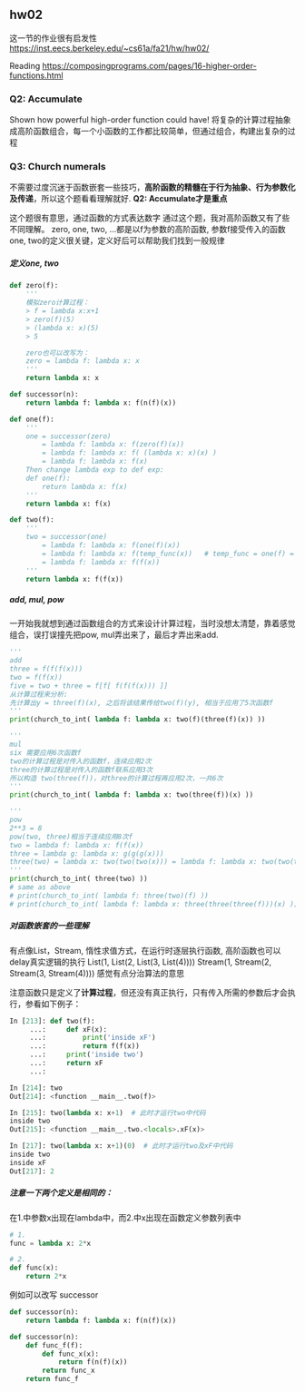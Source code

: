 ## hw02
这一节的作业很有启发性
https://inst.eecs.berkeley.edu/~cs61a/fa21/hw/hw02/

Reading https://composingprograms.com/pages/16-higher-order-functions.html

### Q2: Accumulate
Shown how powerful high-order function could have!
将复杂的计算过程抽象成高阶函数组合，每一个小函数的工作都比较简单，但通过组合，构建出复杂的过程

### Q3: Church numerals
不需要过度沉迷于函数嵌套一些技巧，**高阶函数的精髓在于行为抽象、行为参数化及传递**，所以这个题看看理解就好. **Q2: Accumulate才是重点**

这个题很有意思，通过函数的方式表达数字
通过这个题，我对高阶函数又有了些不同理解。
zero, one, two, ...都是以f为参数的高阶函数, 参数f接受传入的函数
one, two的定义很关键，定义好后可以帮助我们找到一般规律

##### 定义one, two
```python
def zero(f):
    '''
    模拟zero计算过程：
    > f = lambda x:x+1
    > zero(f)(5）
    > (lambda x: x)(5)
    > 5

    zero也可以改写为：
    zero = lambda f: lambda x: x
    '''
    return lambda x: x

def successor(n):
    return lambda f: lambda x: f(n(f)(x))

def one(f):
    '''
    one = successor(zero)
        = lambda f: lambda x: f(zero(f)(x))
        = lambda f: lambda x: f( (lambda x: x)(x) )
        = lambda f: lambda x: f(x)
    Then change lambda exp to def exp:
    def one(f):
        return lambda x: f(x)
    '''
    return lambda x: f(x)

def two(f):
    '''
    two = successor(one)
        = lambda f: lambda x: f(one(f)(x))
        = lambda f: lambda x: f(temp_func(x))   # temp_func = one(f) = lambda x: f(x)
        = lambda f: lambda x: f(f(x))
    '''
    return lambda x: f(f(x))
```

##### add, mul, pow
一开始我就想到通过函数组合的方式来设计计算过程，当时没想太清楚，靠着感觉组合，误打误撞先把pow, mul弄出来了，最后才弄出来add.

```python
'''
add
three = f(f(f(x)))
two = f(f(x))
five = two + three = f[f[ f(f(f(x))) ]]
从计算过程来分析:
先计算出y = three(f)(x), 之后将该结果传给two(f)(y), 相当于应用了5次函数f
'''
print(church_to_int( lambda f: lambda x: two(f)(three(f)(x)) ))

'''
mul
six 需要应用6次函数f
two的计算过程是对传入的函数f，连续应用2次
three的计算过程是对传入的函数f联系应用3次
所以构造 two(three(f))，对three的计算过程再应用2次，一共6次
'''
print(church_to_int( lambda f: lambda x: two(three(f))(x) ))

'''
pow
2**3 = 8
pow(two, three)相当于连续应用8次f
two = lambda f: lambda x: f(f(x))
three = lambda g: lambda x: g(g(g(x)))
three(two) = lambda x: two(two(two(x))) = lambda f: lambda x: two(two(two(f)))(x)
'''
print(church_to_int( three(two) ))
# same as above
# print(church_to_int( lambda f: three(two)(f) ))
# print(church_to_int( lambda f: lambda x: three(three(three(f)))(x) ))
```

##### 对函数嵌套的一些理解
有点像List，Stream, 惰性求值方式，在运行时逐层执行函数, 高阶函数也可以delay真实逻辑的执行
List(1, List(2, List(3, List(4))))
Stream(1, Stream(2, Stream(3, Stream(4))))
感觉有点分治算法的意思

注意函数只是定义了**计算过程**，但还没有真正执行，只有传入所需的参数后才会执行，参看如下例子：
```python
In [213]: def two(f):
     ...:     def xF(x):
     ...:         print('inside xF')
     ...:         return f(f(x))
     ...:     print('inside two')
     ...:     return xF
     ...:

In [214]: two
Out[214]: <function __main__.two(f)>

In [215]: two(lambda x: x+1)  # 此时才运行two中代码
inside two
Out[215]: <function __main__.two.<locals>.xF(x)>

In [217]: two(lambda x: x+1)(0)  # 此时才运行two及xF中代码
inside two
inside xF
Out[217]: 2
```


##### 注意一下两个定义是相同的：
在1.中参数x出现在lambda中，而2.中x出现在函数定义参数列表中
```python
# 1.
func = lambda x: 2*x

# 2.
def func(x):
    return 2*x
```
例如可以改写 successor
```python
def successor(n):
    return lambda f: lambda x: f(n(f)(x))

def successor(n):
    def func_f(f):
        def func_x(x):
            return f(n(f)(x))
        return func_x
    return func_f
```